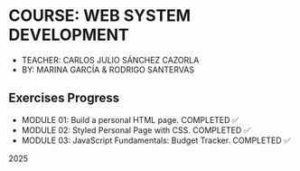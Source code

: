 # COURSE: WEB SYSTEM DEVELOPMENT

- TEACHER: CARLOS JULIO SÁNCHEZ CAZORLA
- BY: MARINA GARCÍA & RODRIGO SANTERVAS

## Exercises Progress
- MODULE 01: Build a personal HTML page. COMPLETED ✅
- MODULE 02: Styled Personal Page with CSS. COMPLETED ✅
- MODULE 03: JavaScript Fundamentals: Budget Tracker. COMPLETED ✅
  
2025
